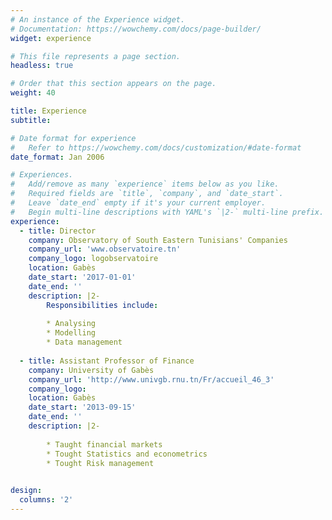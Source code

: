 ```yaml
---
# An instance of the Experience widget.
# Documentation: https://wowchemy.com/docs/page-builder/
widget: experience

# This file represents a page section.
headless: true

# Order that this section appears on the page.
weight: 40

title: Experience
subtitle:

# Date format for experience
#   Refer to https://wowchemy.com/docs/customization/#date-format
date_format: Jan 2006

# Experiences.
#   Add/remove as many `experience` items below as you like.
#   Required fields are `title`, `company`, and `date_start`.
#   Leave `date_end` empty if it's your current employer.
#   Begin multi-line descriptions with YAML's `|2-` multi-line prefix.
experience:
  - title: Director
    company: Observatory of South Eastern Tunisians' Companies 
    company_url: 'www.observatoire.tn'
    company_logo: logobservatoire
    location: Gabès
    date_start: '2017-01-01'
    date_end: ''
    description: |2-
        Responsibilities include:
        
        * Analysing
        * Modelling
        * Data management
        
  - title: Assistant Professor of Finance
    company: University of Gabès
    company_url: 'http://www.univgb.rnu.tn/Fr/accueil_46_3'
    company_logo: 
    location: Gabès
    date_start: '2013-09-15'
    date_end: ''
    description: |2-
        
        * Taught financial markets
        * Tought Statistics and econometrics
        * Tought Risk management
  

design:
  columns: '2'
---
```

